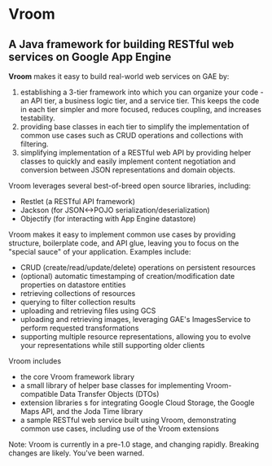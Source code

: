 Vroom
=====

A Java framework for building RESTful web services on Google App Engine
---

**Vroom** makes it easy to build real-world web services on GAE by:

1. establishing a 3-tier framework into which you can organize your code - an API tier, a business logic tier, and a service  tier.  This keeps the code in each tier simpler and more focused, reduces coupling, and increases testability.
2. providing base classes in each tier to simplify the implementation of common use cases such as CRUD operations and collections with filtering.
3. simplifying implementation of a RESTful web API by providing helper classes to quickly and easily implement content negotiation and conversion between JSON representations and domain objects.

Vroom leverages several best-of-breed open source libraries, including:
 - Restlet (a RESTful API framework)
 - Jackson (for JSON<->POJO serialization/deserialization)
 - Objectify (for interacting with App Engine datastore)

Vroom makes it easy to implement common use cases by providing structure, boilerplate code, and API glue, leaving you to focus on the "special sauce" of your application.  Examples include:
- CRUD (create/read/update/delete) operations on persistent resources
- (optional) automatic timestamping of creation/modification date properties on datastore entities
- retrieving collections of resources
- querying to filter collection results
- uploading and retrieving files using GCS
- uploading and retrieving images, leveraging GAE's ImagesService to perform requested transformations
- supporting multiple resource representations, allowing you to evolve your representations while still supporting older clients

Vroom includes
 - the core Vroom framework library
 - a small library of helper base classes for implementing Vroom-compatible Data Transfer Objects (DTOs) 
 - extension libraries s for integrating Google Cloud Storage, the Google Maps API, and the Joda Time library
 - a sample RESTful web service built using Vroom, demonstrating common use cases, including use of the Vroom extensions

Note: Vroom is currently in a pre-1.0 stage, and changing rapidly.  Breaking changes are likely.  You've been warned.

